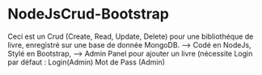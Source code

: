 # NodeJsCrud-Bootstrap
Ceci est un Crud (Create, Read, Update, Delete) pour une bibliothéque de livre, enregistré sur une base de donnée 
MongoDB.
--> Codé en NodeJs, Stylé en Bootstrap, 
--> Admin Panel pour ajouter un livre (nécessite Login par défaut : Login(Admin) Mot de Pass (Admin) 
